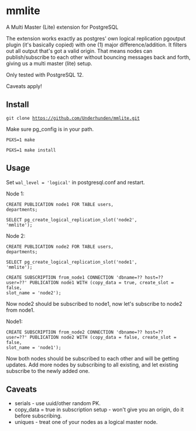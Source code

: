 # mmlite
A Multi Master (Lite) extension for PostgreSQL

The extension works exactly as postgres' own logical replication pgoutput plugin (it's basically copied) with one (1) major difference/addition. It filters out all output that's got a valid origin. That means nodes can publish/subscribe to each other without bouncing messages back and forth, giving us a multi master (lite) setup.

Only tested with PostgreSQL 12.

Caveats apply!

## Install
<code>git clone https://github.com/Underhunden/mmlite.git</code>

Make sure pg_config is in your path.

<code>PGXS=1 make</code>

<code>PGXS=1 make install</code>

## Usage

Set <code>wal_level = 'logical'</code> in postgresql.conf and restart.

Node 1:

<code>CREATE PUBLICATION node1 FOR TABLE users, departments;</code>

<code>SELECT pg_create_logical_replication_slot('node2', 'mmlite');</code>

Node 2:

<code>CREATE PUBLICATION node2 FOR TABLE users, departments;</code>

<code>SELECT pg_create_logical_replication_slot('node1', 'mmlite');</code>

<code>CREATE SUBSCRIPTION from_node1 CONNECTION 'dbname=?? host=?? user=??' PUBLICATION node1 WITH (copy_data = true, create_slot = false, slot_name = 'node2');</code>

Now node2 should be subscribed to node1, now let's subscribe to node2 from node1.

Node1:

<code>CREATE SUBSCRIPTION from_node2 CONNECTION 'dbname=?? host=?? user=??' PUBLICATION node2 WITH (copy_data = false, create_slot = false, slot_name = 'node1');</code>

Now both nodes should be subscribed to each other and will be getting updates. Add more nodes by subscribing to all existing, and let existing subscribe to the newly added one.

## Caveats
* serials - use uuid/other random PK.
* copy_data = true in subscription setup - won't give you an origin, do it before subscribing.
* uniques - treat one of your nodes as a logical master node.
